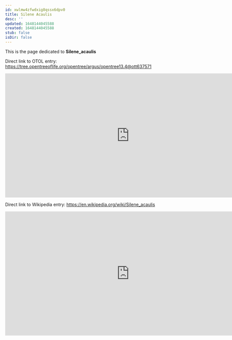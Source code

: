 ```yaml
---
id: xwlmw4zfwdxig8qssx6dpv0
title: Silene Acaulis
desc: ''
updated: 1648144045588
created: 1648144045588
stub: false
isDir: false
---
```

This is the page dedicated to **Silene_acaulis**


Direct link to OTOL entry: https://tree.opentreeoflife.org/opentree/argus/opentree13.4@ott637571



<html>
    <body>
    <iframe src="https://tree.opentreeoflife.org/opentree/argus/opentree13.4@ott637571"
    width="800" height="400" frameborder="0" allowfullscreen> </iframe>
    </body>
</html>
    


Direct link to Wikipedia entry: https://en.wikipedia.org/wiki/Silene_acaulis



<html>
    <body>
    <iframe src="https://en.wikipedia.org/wiki/Silene_acaulis"
    width="800" height="400" frameborder="0" allowfullscreen> </iframe>
    </body>
</html>
    
